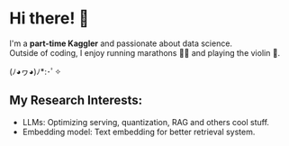# Hi there! 👋  
I'm a **part-time Kaggler** and passionate about data science.  
Outside of coding, I enjoy running marathons 🏃‍♂️ and playing the violin 🎻.  

(ﾉ◕ヮ◕)ﾉ*:･ﾟ✧

## My Research Interests:
- LLMs: Optimizing serving, quantization, RAG and others cool stuff.
- Embedding model: Text embedding for better retrieval system.



